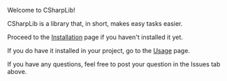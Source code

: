 Welcome to CSharpLib!

CSharpLib is a library that, in short, makes easy tasks easier.

Proceed to the [Installation](https://github.com/Ferrell-Technology/CSharpLib/wiki/Installation) page if you haven't installed it yet.

If you do have it installed in your project, go to the [Usage](https://github.com/sudopigeek/CSharpLib/wiki/Usage) page.

If you have any questions, feel free to post your question in the Issues tab above.
